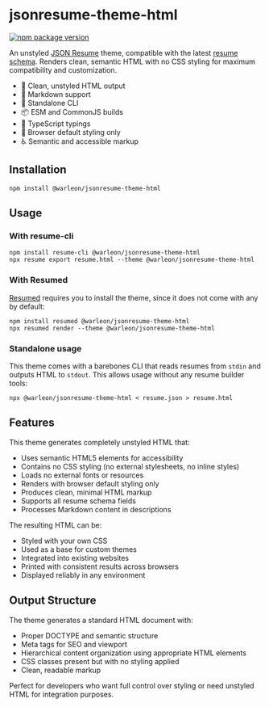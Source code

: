 # jsonresume-theme-html

[![npm package version](https://img.shields.io/npm/v/@warleon/jsonresume-theme-html.svg)](https://www.npmjs.com/package/@warleon/jsonresume-theme-html)

An unstyled [JSON Resume](https://jsonresume.org/) theme, compatible with the latest [resume schema](https://github.com/jsonresume/resume-schema).
Renders clean, semantic HTML with no CSS styling for maximum compatibility and customization.

- 📄 Clean, unstyled HTML output
- 💄 Markdown support
- 🧩 Standalone CLI
- 📦 ESM and CommonJS builds
- 🤖 TypeScript typings
- 🎯 Browser default styling only
- ♿ Semantic and accessible markup

## Installation

```console
npm install @warleon/jsonresume-theme-html
```

## Usage

### With resume-cli

```console
npm install resume-cli @warleon/jsonresume-theme-html
npx resume export resume.html --theme @warleon/jsonresume-theme-html
```

### With Resumed

[Resumed](https://github.com/rbardini/resumed) requires you to install the theme, since it does not come with any by default:

```console
npm install resumed @warleon/jsonresume-theme-html
npx resumed render --theme @warleon/jsonresume-theme-html
```

### Standalone usage

This theme comes with a barebones CLI that reads resumes from `stdin` and outputs HTML to `stdout`. This allows usage without any resume builder tools:

```console
npx @warleon/jsonresume-theme-html < resume.json > resume.html
```

## Features

This theme generates completely unstyled HTML that:

- Uses semantic HTML5 elements for accessibility
- Contains no CSS styling (no external stylesheets, no inline styles)
- Loads no external fonts or resources
- Renders with browser default styling only
- Produces clean, minimal HTML markup
- Supports all resume schema fields
- Processes Markdown content in descriptions

The resulting HTML can be:

- Styled with your own CSS
- Used as a base for custom themes
- Integrated into existing websites
- Printed with consistent results across browsers
- Displayed reliably in any environment

## Output Structure

The theme generates a standard HTML document with:

- Proper DOCTYPE and semantic structure
- Meta tags for SEO and viewport
- Hierarchical content organization using appropriate HTML elements
- CSS classes present but with no styling applied
- Clean, readable markup

Perfect for developers who want full control over styling or need unstyled HTML for integration purposes.
